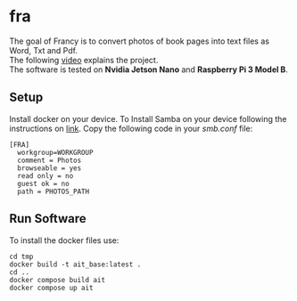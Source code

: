# fra

The goal of Francy is to convert photos of book pages into text files as Word, Txt and Pdf. \
The following [video](https://www.youtube.com/watch?v=hNaIh87OFi4) explains the project. \
The software is tested on **Nvidia Jetson Nano** and **Raspberry Pi 3 Model B**.
## Setup
Install docker on your device.
To Install Samba on your device following the instructions on [link](https://ubuntu.com/tutorials/install-and-configure-samba#1-overview).
Copy the following code in your *smb.conf* file:
``` Samba
[FRA]
  workgroup=WORKGROUP
  comment = Photos
  browseable = yes
  read only = no
  guest ok = no
  path = PHOTOS_PATH
```
## Run Software
To install the docker files use:
``` Shell
cd tmp
docker build -t ait_base:latest .
cd ..
docker compose build ait
docker compose up ait
```


